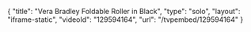 {
    "title": "Vera Bradley Foldable Roller in Black",
    "type": "solo",
    "layout": "iframe-static",
    "videoId": "129594164",
    "url": "\/tvpembed\/129594164"
}